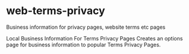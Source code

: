 # web-terms-privacy
Business information for privacy pages, website terms etc pages

Local Business Information For Terms Privacy Pages
Creates an options page for business information to popular Terms Privacy Pages.
